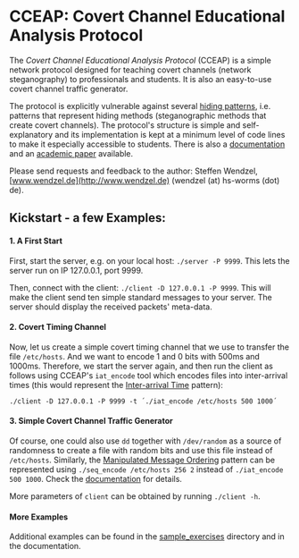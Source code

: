 # CCEAP: Covert Channel Educational Analysis Protocol

The *Covert Channel Educational Analysis Protocol* (CCEAP) is a simple network protocol designed for teaching covert channels (network steganography) to professionals and students. It is also an easy-to-use covert channel traffic generator.

The protocol is explicitly vulnerable against several [hiding patterns](http://ih-patterns.blogspot.de/p/introduction.html), i.e. patterns that represent hiding methods (steganographic methods that create covert channels). The protocol's structure is simple and self-explanatory and its implementation is kept at a minimum level of code lines to make it especially accessible to students. There is also a [documentation](https://github.com/cdpxe/CCEAP/tree/master/documentation) and an [academic paper](http://dl.acm.org/citation.cfm?id=2989037&CFID=856548232&CFTOKEN=62229078) available.

Please send requests and feedback to the author: Steffen Wendzel, [www.wendzel.de](http://www.wendzel.de) (wendzel (at) hs-worms (dot) de).

## Kickstart - a few Examples:

#### 1. A First Start
First, start the server, e.g. on your local host: `./server -P 9999`. This lets the server run on IP 127.0.0.1, port 9999.

Then, connect with the client: `./client -D 127.0.0.1 -P 9999`. This will make the client send ten simple standard messages to your server. The server should display the received packets' meta-data.

#### 2. Covert Timing Channel
Now, let us create a simple covert timing channel that we use to transfer the file `/etc/hosts`. And we want to encode 1 and 0 bits with 500ms and 1000ms. Therefore, we start the server again, and then run the client as follows using CCEAP's `iat_encode` tool which encodes files into inter-arrival times (this would represent the [Inter-arrival Time](http://ih-patterns.blogspot.de/p/blog-page_40.html) pattern):

`./client -D 127.0.0.1 -P 9999 -t ´./iat_encode /etc/hosts 500 1000´`

#### 3. Simple Covert Channel Traffic Generator
Of course, one could also use `dd` together with `/dev/random` as a source of randomness to create a file with random bits and use this file instead of `/etc/hosts`.
Similarly, the [Manipulated Message Ordering](http://ih-patterns.blogspot.de/p/p10-pdu-order-pattern.html) pattern can be represented using `./seq_encode /etc/hosts 256 2` instead of `./iat_encode 500 1000`. Check the [documentation](https://github.com/cdpxe/CCEAP/tree/master/documentation) for details.

More parameters of `client` can be obtained by running `./client -h`.

#### More Examples

Additional examples can be found in the [sample_exercises](https://github.com/cdpxe/CCEAP/tree/master/sample_exercises) directory and in the documentation.
